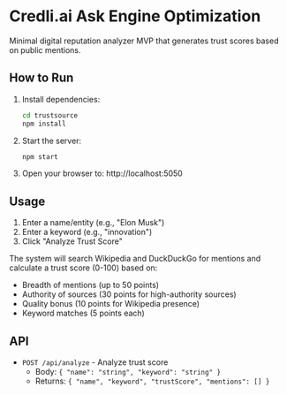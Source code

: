 # Credli.ai Ask Engine Optimization

Minimal digital reputation analyzer MVP that generates trust scores based on public mentions.

## How to Run

1. Install dependencies:
   ```bash
   cd trustsource
   npm install
   ```

2. Start the server:
   ```bash
   npm start
   ```

3. Open your browser to: http://localhost:5050

## Usage

1. Enter a name/entity (e.g., "Elon Musk")
2. Enter a keyword (e.g., "innovation")
3. Click "Analyze Trust Score"

The system will search Wikipedia and DuckDuckGo for mentions and calculate a trust score (0-100) based on:
- Breadth of mentions (up to 50 points)
- Authority of sources (30 points for high-authority sources)
- Quality bonus (10 points for Wikipedia presence)
- Keyword matches (5 points each)

## API

- `POST /api/analyze` - Analyze trust score
  - Body: `{ "name": "string", "keyword": "string" }`
  - Returns: `{ "name", "keyword", "trustScore", "mentions": [] }`
